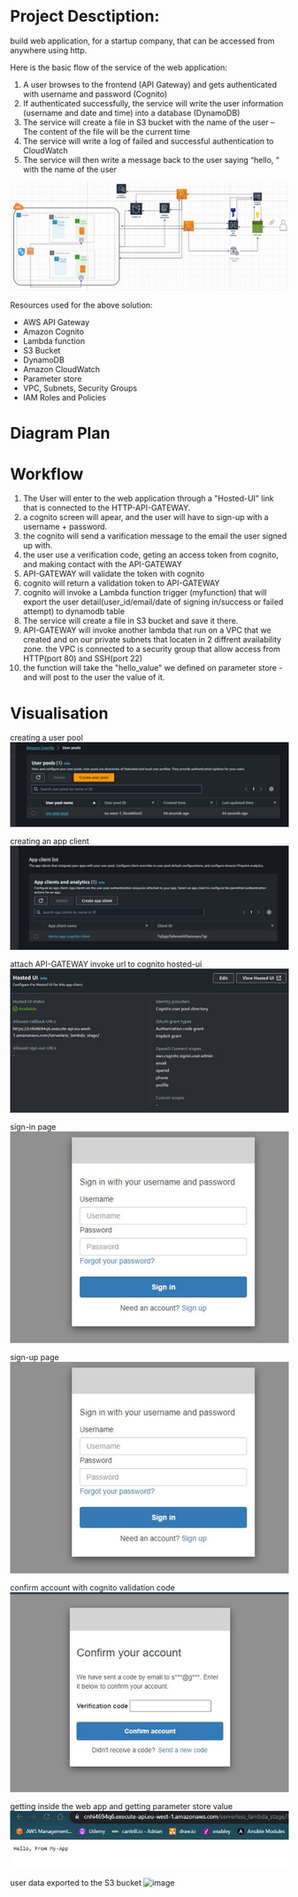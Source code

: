 # Project Desctiption:

build web application, for a startup company, that can be accessed from anywhere using http.

Here is the basic flow of the service of the web application:
1. A user browses to the frontend (API Gateway) and gets authenticated with username and password
(Cognito)
2. If authenticated successfully, the service will write the user information (username and date and time) into a
database (DynamoDB)
3. The service will create a file in S3 bucket with the name of the user – The content of the file will be the
current time
4. The service will write a log of failed and successful authentication to CloudWatch
5. The service will then write a message back to the user saying “hello, “ with the name of the user


![image](images/Architecture.JPG)

 
Resources used for the above solution:

* AWS API Gateway
* Amazon Cognito
* Lambda function
* S3 Bucket
* DynamoDB
* Amazon CloudWatch
* Parameter store
* VPC, Subnets, Security Groups
* IAM Roles and Policies


# Diagram Plan


# Workflow

1) The User will enter to the web application through a "Hosted-UI" link that is connected to the HTTP-API-GATEWAY.
2) a cognito screen will apear, and the user will have to sign-up with a username + password.
4) the cognito will send a varification message to the email the user signed up with.
5) the user use a verification code, geting an access token from cognito, and making contact with the API-GATEWAY
6) API-GATEWAY will validate the token with cognito
7) cognito will return a validation token to API-GATEWAY
8) cognito will invoke a Lambda function trigger (myfunction) that will export the user detail(user_id/email/date of signing in/success or failed attempt) to dynamodb table
9) The service will create a file in S3 bucket and save it there.
10) API-GATEWAY will invoke another lambda that run on a VPC that we created and on our private subnets that locaten in 2 diffrent availability zone. the VPC is connected to a security group that allow access from HTTP(port 80) and SSH(port 22)
11) the function will take the "hello_value" we defined on parameter store - and will post to the user the value of it.


# Visualisation

creating a user pool
![image](images/1.JPG)


creating an app client
![image](images/2.JPG)


attach API-GATEWAY invoke url to cognito hosted-ui
![image](images/3.JPG)


sign-in page
![image](images/sign-in.JPG)


sign-up page
![image](images/sign-in.JPG)


confirm account with cognito validation code
![image](images/validation.JPG)


getting inside the web app and getting parameter store value
![image](images/4.JPG)


user data exported to the S3 bucket
![image](images/5.jpeg)
